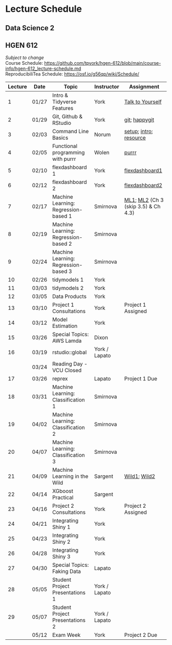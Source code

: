 # Lecture Schedule
## Data Science 2
## HGEN 612
*Subject to change*  
Course Schedule:  https://github.com/tpyork/hgen-612/blob/main/course-info/hgen-612_lecture-schedule.md  
ReproducibiliTea Schedule:  https://osf.io/g56qp/wiki/Schedule/  


| Lecture | Date      | Topic                                      | Instructor       | Assignment                 |  
|---------| --------- | ------------------------------------------ | ---------------- | -------------------------- |  
| 1       | 01/27     | Intro & Tidyverse Features                 | York             | [Talk to Yourself][7]      |  
| 2       | 01/29     | Git, Github & RStudio                      | York             | [git][1]; [happygit][2]    |  
| 3       | 02/03     | Command Line Basics                        | Norum            | [setup][8]; [intro][9]; [resource][10]                          |  
| 4       | 02/05     | Functional programming with purrr          | Wolen            | [purrr][11]                |  
| 5       | 02/10     | flexdashboard 1                            | York             | [flexdashboard1][12]       |  
| 6       | 02/12     | flexdashboard 2                            | York             | [flexdashboard2][13]       |  
| 7       | 02/17     | Machine Learning: Regression-based 1       | Smirnova         | [ML1][3]; [ML2][4] (Ch 3 (skip 3.5) & Ch 4.3) |  
| 8       | 02/19     | Machine Learning: Regression-based 2       | Smirnova         |                            |  
| 9       | 02/24     | Machine Learning: Regression-based 3       | Smirnova         |                            |  
| 10      | 02/26     | tidymodels 1                               | York             |                            |  
| 11      | 03/03     | tidymodels 2                               | York             |                            |  
| 12      | 03/05     | Data Products                              | York             |                            |  
| 13      | 03/10     | Project 1 Consultations                    | York             | Project 1 Assigned         |  
| 14      | 03/12     | Model Estimation                           | York             |                            |  
| 15      | 03/26     | Special Topics: AWS Lamda                  | Dixon            |                            |  
| 16      | 03/19     | rstudio::global                            | York / Lapato    |                            |  
|         | 03/24     | Reading Day - VCU Closed                   |                  |                            |  
| 17      | 03/26     | reprex                                     | Lapato           | Project 1 Due              |  
| 18      | 03/31     | Machine Learning: Classification 1         | Smirnova         |                            |  
| 19      | 04/02     | Machine Learning: Classification 2         | Smirnova         |                            |  
| 20      | 04/07     | Machine Learning: Classification 3         | Smirnova         |                            |  
| 21      | 04/09     | Machine Learning in the Wild               | Sargent          | [Wild1][5]; [Wild2][6]     |  
| 22      | 04/14     | XGboost Practical                          | Sargent          |                            |  
| 23      | 04/16     | Project 2 Consultations                    | York             | Project 2 Assigned         |  
| 24      | 04/21     | Integrating Shiny 1                        | York             |                            |  
| 25      | 04/23     | Integrating Shiny 2                        | York             |                            |  
| 26      | 04/28     | Integrating Shiny 3                        | York             |                            |  
| 27      | 04/30     | Special Topics: Faking Data                | Lapato           |                            |  
| 28      | 05/05     | Student Project Presentations 1            | York / Lapato    |                            |  
| 29      | 05/07     | Student Project Presentations 2            | York / Lapato    |                            |  
|         | 05/12     | Exam Week                                  | York             | Project 2 Due              |           


[1]: https://osf.io/4a26g "Democratic Science"
[2]: https://happygitwithr.com "happygitwithR"
[3]: https://osf.io/d7we8/ "Pine Beetle Data"
[4]: https://osf.io/nstcw/ "Introduction to Statistical Learning"
[5]: https://osf.io/rmtsx/ "Machine Learning and Science"
[6]: https://osf.io/gpt3h/ "Machine Learning and Aging Research"
[7]: https://rstudio.com/resources/rstudioconf-2020/don-t-repeat-yourself-talk-to-yourself-repeated-reporting-in-the-r-universe/ "DRY"
[8]: https://osf.io/wvfm2 "setup check"
[9]: https://computers.tutsplus.com/tutorials/navigating-the-terminal-a-gentle-introduction--mac-3855 "Navigating the Terminal"
[10]: https://happygitwithr.com/shell.html "The Shell"
[11]: https://jennybc.github.io/purrr-tutorial/ "Jenny Bryan's purrr examples"
[12]: https://blog.rstudio.com/2016/05/17/flexdashboard-easy-interactive-dashboards-for-r/ "Introducing flexdashboard"
[13]: https://rmarkdown.rstudio.com/flexdashboard/ "flexdashboard: Easy interactive dashboards for R"
